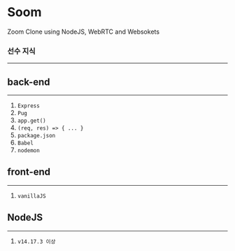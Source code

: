 # Soom

Zoom Clone using NodeJS, WebRTC and Websokets

### 선수 지식

---

## back-end

---

1. `Express`
2. `Pug`
3. `app.get()`
4. `(req, res) => { ... }`
5. `package.json`
6. `Babel`
7. `nodemon`

## front-end

---

1. `vanillaJS`

## NodeJS

---

1. `v14.17.3 이상`

